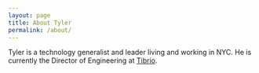 ```yaml
---
layout: page
title: About Tyler
permalink: /about/
---
```


<p>Tyler is a technology generalist and leader living and working in NYC. He is currently the Director of Engineering
at <a href="http://tibrio.com" target="_blank">Tibrio</a>.
</p>
